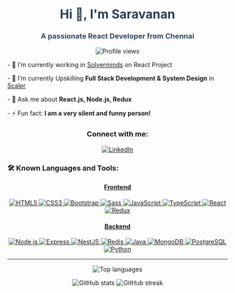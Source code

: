 <h1 style="text-align: center; color: #2c3e50;">Hi 👋, I'm Saravanan</h1>
<h3 style="text-align: center; color: #34495e;">A passionate React Developer from Chennai</h3>

<p style="text-align: center;">
  <img
    src="https://komarev.com/ghpvc/?username=saravananwebxpert&label=Profile%20views&color=0e75b6&style=flat"
    alt="Profile views"
  />
</p>

<p>
  - 🔭 I’m currently working in 
  <a href="https://www.solverminds.com/">Solverminds</a> on React Project
</p>
<p>
  - 🌱 I’m currently Upskilling 
  <strong>Full Stack Development & System Design</strong> in 
  <a href="https://www.scaler.com/">Scaler</a>
</p>
<p>- 💬 Ask me about <strong>React.js, Node.js, Redux</strong></p>
<p>- ⚡ Fun fact: <strong>I am a very silent and funny person!</strong></p>

<h3 style="text-align: center;">Connect with me:</h3>
<p style="text-align: center;">
  <a href="https://www.linkedin.com/in/saravanan896" target="_blank" rel="noopener noreferrer">
    <img
      src="https://img.shields.io/badge/LinkedIn-0e75b6?style=for-the-badge&logo=linkedin&logoColor=white"
      alt="LinkedIn"
    />
  </a>
</p>

<h3>🛠️ Known Languages and Tools:</h3>
<h4 style="text-align: center; text-decoration: underline;">Frontend</h4>
<p style="text-align: center;">
  <a href="https://www.w3.org/html/" target="_blank" rel="noreferrer">
    <img src="https://img.shields.io/badge/-HTML5-E34F26?style=flat-square&logo=html5&logoColor=white" alt="HTML5" />
  </a>
  <a href="https://www.w3schools.com/css/" target="_blank" rel="noreferrer">
    <img src="https://img.shields.io/badge/-CSS3-1572B6?style=flat-square&logo=css3&logoColor=white" alt="CSS3" />
  </a>
  <a href="https://getbootstrap.com" target="_blank" rel="noreferrer">
    <img src="https://img.shields.io/badge/-Bootstrap-563D7C?style=flat-square&logo=bootstrap&logoColor=white" alt="Bootstrap" />
  </a>
  <a href="https://sass-lang.com" target="_blank" rel="noreferrer">
    <img src="https://img.shields.io/badge/-Sass-CC6699?style=flat-square&logo=sass&logoColor=white" alt="Sass" />
  </a>
  <a href="https://developer.mozilla.org/en-US/docs/Web/JavaScript" target="_blank" rel="noreferrer">
    <img src="https://img.shields.io/badge/-JavaScript-F7DF1E?style=flat-square&logo=javascript&logoColor=black" alt="JavaScript" />
  </a>
  <a href="https://www.typescriptlang.org/" target="_blank" rel="noreferrer">
    <img src="https://img.shields.io/badge/-TypeScript-007ACC?style=flat-square&logo=typescript&logoColor=white" alt="TypeScript" />
  </a>
  <a href="https://reactjs.org/" target="_blank" rel="noreferrer">
    <img src="https://img.shields.io/badge/-React-61DAFB?style=flat-square&logo=react&logoColor=black" alt="React" />
  </a>
  <a href="https://redux.js.org" target="_blank" rel="noreferrer">
    <img src="https://img.shields.io/badge/-Redux-764ABC?style=flat-square&logo=redux&logoColor=white" alt="Redux" />
  </a>
</p>

<h4 style="text-align: center; text-decoration: underline;">Backend</h4>
<p style="text-align: center;">
  <a href="https://nodejs.org" target="_blank" rel="noreferrer">
    <img src="https://img.shields.io/badge/-Node.js-339933?style=flat-square&logo=node.js&logoColor=white" alt="Node.js" />
  </a>
  <a href="https://expressjs.com" target="_blank" rel="noreferrer">
    <img src="https://img.shields.io/badge/-Express-000000?style=flat-square&logo=express&logoColor=white" alt="Express" />
  </a>
  <a href="https://nestjs.com/" target="_blank" rel="noreferrer">
    <img src="https://img.shields.io/badge/-NestJS-E0234E?style=flat-square&logo=nestjs&logoColor=white" alt="NestJS" />
  </a>
  <a href="https://redis.io" target="_blank" rel="noreferrer">
    <img src="https://img.shields.io/badge/-Redis-DC382D?style=flat-square&logo=redis&logoColor=white" alt="Redis" />
  </a>
  <a href="https://www.java.com" target="_blank" rel="noreferrer">
    <img src="https://img.shields.io/badge/-Java-007396?style=flat-square&logo=java&logoColor=white" alt="Java" />
  </a>
  <a href="https://www.mongodb.com/" target="_blank" rel="noreferrer">
    <img src="https://img.shields.io/badge/-MongoDB-47A248?style=flat-square&logo=mongodb&logoColor=white" alt="MongoDB" />
  </a>
  <a href="https://www.postgresql.org" target="_blank" rel="noreferrer">
    <img src="https://img.shields.io/badge/-PostgreSQL-4169E1?style=flat-square&logo=postgresql&logoColor=white" alt="PostgreSQL" />
  </a>
  <a href="https://www.python.org" target="_blank" rel="noreferrer">
    <img src="https://img.shields.io/badge/-Python-3776AB?style=flat-square&logo=python&logoColor=white" alt="Python" />
  </a>
</p>

<hr />

<p style="text-align: center;">
  <img src="https://github-readme-stats.vercel.app/api/top-langs?username=saravananwebxpert&show_icons=true&locale=en&layout=compact" alt="Top languages" />
</p>
<p style="text-align: center;">
  <img src="https://github-readme-stats.vercel.app/api?username=saravananwebxpert&show_icons=true&locale=en" alt="GitHub stats" />
  <img src="https://github-readme-streak-stats.herokuapp.com/?user=saravananwebxpert&" alt="GitHub streak" />
</p>
